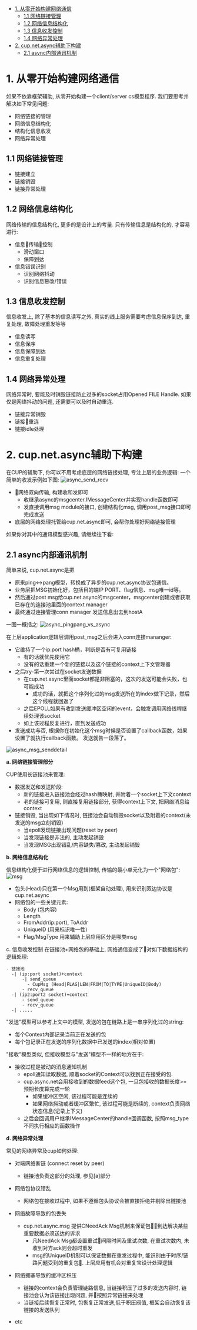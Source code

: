 <!-- MDTOC maxdepth:6 firsth1:1 numbering:0 flatten:0 bullets:1 updateOnSave:1 -->

- [1. 从零开始构建网络通信](#1-从零开始构建网络通信)   
   - [1.1 网络链接管理](#11-网络链接管理)   
   - [1.2 网络信息结构化](#12-网络信息结构化)   
   - [1.3 信息收发控制](#13-信息收发控制)   
   - [1.4 网络异常处理](#14-网络异常处理)   
- [2. cup.net.async辅助下构建](#2-cupnetasync辅助下构建)   
   - [2.1 async内部通讯机制](#21-async内部通讯机制)   

<!-- /MDTOC -->


# 1. 从零开始构建网络通信

如果不依靠框架辅助, 从零开始构建一个client/server cs模型程序. 我们要思考并解决如下常见问题:
- 网络链接的管理
- 网络信息结构化
- 结构化信息收发
- 网络异常处理


## 1.1 网络链接管理

- 链接建立
- 链接销毁
- 链接异常处理

## 1.2 网络信息结构化

网络传输的信息结构化, 更多的是设计上的考量. 只有传输信息是结构化的, 才容易进行:
- 信息传输控制
  - 滑动窗口
  - 保障到达
- 信息错误识别
  - 识别网络抖动
  - 识别信息篡改/错误

## 1.3 信息收发控制
信息收发上, 除了基本的信息读写之外, 真实的线上服务需要考虑信息保序到达, 重复处理, 故障处理重发等等
- 信息读写
- 信息保序
- 信息保障到达
- 信息重复处理

## 1.4 网络异常处理
网络异常时, 要能及时销毁链接防止过多的socket占用Opened FILE Handle. 如果仅是网络抖动的问题,
还需要可以及时自动重连.
- 链接异常销毁
- 链接重连
- 链接idle处理

# 2. cup.net.async辅助下构建

在CUP的辅助下, 你可以不用考虑底层的网络链接处理, 专注上层的业务逻辑:
一个简单的收发示例如下图:
![async_send_recv](../images/cup.net.async.send.recv.png)
- 网络双向传输, 构建收和发即可
  - 收继承async的msgcenter.IMessageCenter并实现handle函数即可
  - 发直接调用msg module的接口, 创建结构化msg, 调用post_msg接口即可完成发送
- 底层的网络处理托管给cup.net.async即可, 会帮你处理好网络链接管理

如果你对其中的通讯模型感兴趣, 请继续往下看:

## 2.1 async内部通讯机制
简单来说, cup.net.async是把
- 原来ping<->pang模型，转换成了异步的cup.net.async协议包通信。
- 业务层把MSG初始化好，包括目的端IP PORT、flag信息、msg唯一id等。
- 然后通过post msg给cup.net.async的msgcenter，msgcenter创建或者获取已存在的连接池里面的context manager
- 最终通过连接管理conn manager 发送信息出去到hostA

一图一概括之:
![async_pingpang_vs_async](../images/cup.net.async.pingpang.async.png)

在上层application逻辑层调用post_msg之后会进入conn连接mananger:
- 它维持了一个ip:port hash桶，判断是否有可复用链接
  - 有的话就优先使用它
  - 没有的话重建一个新的链接以及这个链接的context上下文管理器
- 之后try-第一次尝试在socket发送数据
  - 在cup.net.async里面socket都是非阻塞的，这次的发送可能会失败，也可能成功
    - 成功的话，就把这个序列化过的msg发送所在的index做下记录，然后这个线程就回返了
  - 之后EPOLL如果有收到发送缓冲区空闲的event，会触发调用网络线程继续处理该socket
  - 如上该过程反复进行，直到发送成功
- 发送成功与否, 根据你在初始化这个msg时候是否设置了callback函数，如果设置了就执行callback函数。 发送就告一段落了。

![async_msg_senddetail](../images/cup.net.async.net.senddetail.png)

**a. 网络链接管理部分**

CUP使用长链接池来管理:
- 数据发送和发送阶段:
  - 新的链接进入链接池会经过hash桶映射, 并附着一个socket上下文context
  - 老的链接可复用, 则直接复用链接部分, 获得context上下文, 把网络消息给context
- 链接销毁, 当出现如下情况时, 链接池会自动销毁socket以及附着的context(未发送的msg立刻销毁)
  - 当epoll发现链接出现问题(reset by peer)
  - 当发现链接是非法的, 主动发起销毁
  - 当发现MSG出现错乱/内容缺失/篡改, 主动发起销毁

**b. 网络信息结构化**

信息结构化便于进行网络信息的逻辑控制, 传输的最小单元化为一个"网络包":
![msg](../images/cup.net.async.msg.png)
- 包头(Head)只在第一个Msg用到(框架自动处理), 用来识别双边协议是cup.net.async
- 网络包的一些关键元素:
  - Body (包内容)
  - Length
  - FromAddr(ip:port), ToAddr
  - UniqueID (用来标识唯一性)
  - Flag/MsgType 用来辅助上层应用区分是哪类msg

c. 信息收发控制
在链接池+网络包的基础上, 网络通信变成了对如下数据结构的逻辑处理:
```
- 链接池
  -| (ip:port socket)+context
      -| send_queue
        - CupMsg (Head|FLAG|LEN|FROM|TO|TYPE|UniqueID|Body)
      - recv_queue
  -| (ip2:port2 socket)+context
      - send_queue
      - recv_queue
  -| .....
```
"发送"模型可以参考上文中的模型, 发送的包在链路上是一串序列化过的string:
- 每个Context内部记录当前正在发送的包
- 每个包记录正在发送的序列化数据中已发送的index(相对位置)

"接收"模型类似, 但接收模型与"发送"模型不一样的地方在于:
- 接收过程是被动的消息通知机制
  - epoll通知读取数据, 顺着socket的Context可以找到正在接受的包.
  - cup.async.net会用接收到的数据feed这个包, 一旦包接收的数据长度>=预期长度算完成一轮
    - 如果缓冲区空闲, 该过程可能是连续的
    - 如果网络抖动或者缓冲区繁忙, 该过程可能是断续的, context负责网络状态信息(记录上下文)
  - 之后会回调用户继承IMessageCenter的handle回调函数, 按照msg_type不同执行相应的函数操作

**d. 网络异常处理**

常见的网络异常及cup如何处理:
- 对端网络断链 (connect reset by peer)
  - 链接池负责这部分的处理, 参见[a]部分
- 网络包协议错乱
  - 网络包在接收过程中, 如果不遵循包头协议会被直接拒绝并剔除出链接池
- 网络故障导致的包丢失
  - cup.net.async.msg 提供CNeedAck Msg机制来保证包到达解决某些重要数据必须送达的诉求
    - 凡NeedAck Msg都设置重试间隔时间及重试次数, 在重试次数内, 未收到对方ack则会超时重发
    - msg的UniqueID机制可以保证数据在重发过程中, 能识别由于时序/链路问题受到的重复包. 上层应用有机会对重复宝设计处理逻辑
- 网络拥塞导致的缓冲区积压
  - 链接的context会负责管理链路信息, 当链接积压了过多的发送内容时, 链接池会认为该链接出现问题, 并按照异常链接来处理
  - 当链接后续恢复正常时, 包恢复正常发送,低于积压阀值, 框架会自动恢复该链接的发送队列

- etc
